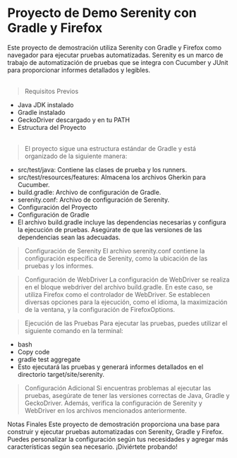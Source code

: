 
<h1> Proyecto de Demo Serenity con Gradle y Firefox </h1>
Este proyecto de demostración utiliza Serenity con Gradle y Firefox como navegador para ejecutar pruebas automatizadas. Serenity es un marco de trabajo de automatización de pruebas que se integra con Cucumber y JUnit para proporcionar informes detallados y legibles. </br></br>

>  Requisitos Previos </br>
- Java JDK instalado </br>
- Gradle instalado </br>
- GeckoDriver descargado y en tu PATH </br>
- Estructura del Proyecto </br></br>
> El proyecto sigue una estructura estándar de Gradle y está organizado de la siguiente manera:

- src/test/java: Contiene las clases de prueba y los runners.</br>
- src/test/resources/features: Almacena los archivos Gherkin para Cucumber.</br>
- build.gradle: Archivo de configuración de Gradle.</br>
- serenity.conf: Archivo de configuración de Serenity.</br>
- Configuración del Proyecto</br>
- Configuración de Gradle</br>
- El archivo build.gradle incluye las dependencias necesarias y configura la ejecución de pruebas. Asegúrate de que las versiones de las dependencias sean las adecuadas.</br>

> Configuración de Serenity
El archivo serenity.conf contiene la configuración específica de Serenity, como la ubicación de las pruebas y los informes.

> Configuración de WebDriver
La configuración de WebDriver se realiza en el bloque webdriver del archivo build.gradle. En este caso, se utiliza Firefox como el controlador de WebDriver. Se establecen diversas opciones para la ejecución, como el idioma, la maximización de la ventana, y la configuración de FirefoxOptions.

> Ejecución de las Pruebas
Para ejecutar las pruebas, puedes utilizar el siguiente comando en la terminal:

- bash
- Copy code
- gradle test aggregate
- Esto ejecutará las pruebas y generará informes detallados en el directorio target/site/serenity.

> Configuración Adicional
Si encuentras problemas al ejecutar las pruebas, asegúrate de tener las versiones correctas de Java, Gradle y GeckoDriver. Además, verifica la configuración de Serenity y WebDriver en los archivos mencionados anteriormente.

>
Notas Finales
Este proyecto de demostración proporciona una base para construir y ejecutar pruebas automatizadas con Serenity, Gradle y Firefox. Puedes personalizar la configuración según tus necesidades y agregar más características según sea necesario. ¡Diviértete probando!
